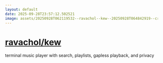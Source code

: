 ```yaml
---
layout: default
date: 2025-09-28T23:57:12.502521
image: assets/20250928T062119532--ravachol--kew--20250928T064842919--cropped.png
---
```


# [ravachol/kew](https://github.com/ravachol/kew)

terminal music player with search, playlists, gapless playback, and privacy
